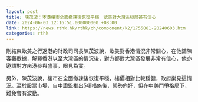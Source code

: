 ```yaml
---
layout: post
title: 陳茂波︰本港樓市全面撤辣後恢復平穩　歐美對大灣區發展甚有信心
date: 2024-06-03 12:16:51.000000000 +08:00
link: https://news.rthk.hk/rthk/ch/component/k2/1755881-20240603.htm
categories: rthk
---
```


剛結束歐美之行返港的財政司司長陳茂波說，歐美對香港情況非常關心，在他鋪陳客觀數據，解釋香港以至大灣區的情況後，對方都對大灣區發展非常有信心，他亦邀請對方來港參與盛事，眼見為實。

另外，陳茂波說，樓市在全面撤辣後恢復平穩，樓價相對比較穩健，政府樂見這情況。至於股票市場，自中證監推出5項措施後，態勢向好，但在中美鬥爭格局下，難免會有波動。
